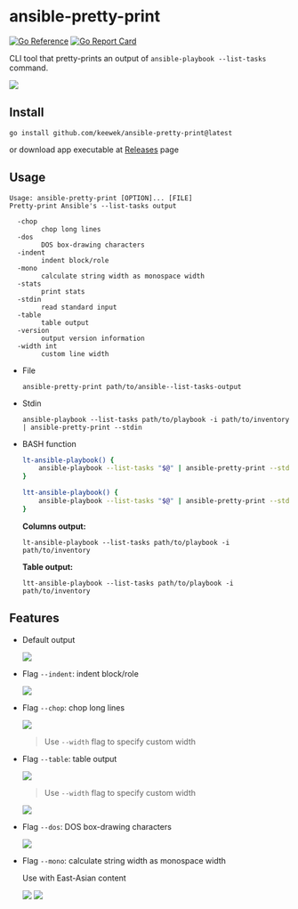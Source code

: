 # ansible-pretty-print

[![Go Reference](https://pkg.go.dev/badge/github.com/keewek/ansible-pretty-print.svg)](https://pkg.go.dev/github.com/keewek/ansible-pretty-print)
[![Go Report Card](https://goreportcard.com/badge/github.com/keewek/ansible-pretty-print)](https://goreportcard.com/report/github.com/keewek/ansible-pretty-print)

CLI tool that pretty-prints an output of `ansible-playbook --list-tasks` command.

[![](assets/docs/830_table_dos.png)](https://raw.githubusercontent.com/keewek/ansible-pretty-print/main/assets/docs/table_dos.png)

## Install

`go install github.com/keewek/ansible-pretty-print@latest`

or download app executable at [Releases](https://github.com/keewek/ansible-pretty-print/releases) page

## Usage

```
Usage: ansible-pretty-print [OPTION]... [FILE]
Pretty-print Ansible's --list-tasks output

  -chop
        chop long lines
  -dos
        DOS box-drawing characters
  -indent
        indent block/role
  -mono
        calculate string width as monospace width
  -stats
        print stats
  -stdin
        read standard input
  -table
        table output
  -version
        output version information
  -width int
        custom line width
```

- File
    
    `ansible-pretty-print path/to/ansible--list-tasks-output`

- Stdin

    `ansible-playbook --list-tasks path/to/playbook -i path/to/inventory | ansible-pretty-print --stdin`

 - BASH function

    ```bash
    lt-ansible-playbook() {
        ansible-playbook --list-tasks "$@" | ansible-pretty-print --stdin --chop
    }

    ltt-ansible-playbook() {
        ansible-playbook --list-tasks "$@" | ansible-pretty-print --stdin --dos --table
    }
    ```

    **Columns output:**

    `lt-ansible-playbook --list-tasks path/to/playbook -i path/to/inventory`
    
    **Table output:**

    `ltt-ansible-playbook --list-tasks path/to/playbook -i path/to/inventory`

## Features

- Default output

    [![](assets/docs/830_columns.png)](https://raw.githubusercontent.com/keewek/ansible-pretty-print/main/assets/docs/columns.png)

- Flag `--indent`: indent block/role

    [![](assets/docs/830_columns_indent.png)](https://raw.githubusercontent.com/keewek/ansible-pretty-print/main/assets/docs/columns_indent.png)

- Flag `--chop`: chop long lines

    [![](assets/docs/830_columns_chop_120.png)](https://raw.githubusercontent.com/keewek/ansible-pretty-print/main/assets/docs/columns_chop_120.png)

    > Use `--width` flag to specify custom width

- Flag `--table`: table output

    [![](assets/docs/830_table.png)](https://raw.githubusercontent.com/keewek/ansible-pretty-print/main/assets/docs/table.png)

    > Use `--width` flag to specify custom width

    [![](assets/docs/830_table_80.png)](https://raw.githubusercontent.com/keewek/ansible-pretty-print/main/assets/docs/table_80.png)

- Flag `--dos`: DOS box-drawing characters

    [![](assets/docs/830_table_dos.png)](https://raw.githubusercontent.com/keewek/ansible-pretty-print/main/assets/docs/table_dos.png)

- Flag `--mono`: calculate string width as monospace width

    Use with East-Asian content

    [![](assets/docs/830__table_EA.png)](https://raw.githubusercontent.com/keewek/ansible-pretty-print/main/assets/docs/table_EA.png)
    [![](assets/docs/830__table_EA_mono.png)](https://raw.githubusercontent.com/keewek/ansible-pretty-print/main/assets/docs/table_EA_mono.png)
